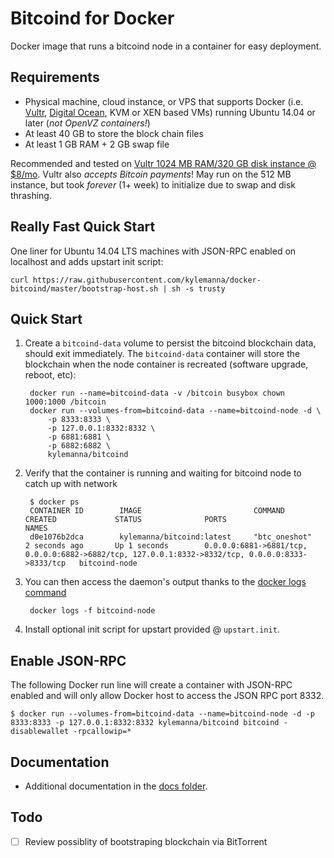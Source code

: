 Bitcoind for Docker
===================

Docker image that runs a bitcoind node in a container for easy deployment.


Requirements
------------

* Physical machine, cloud instance, or VPS that supports Docker (i.e. [Vultr](http://bit.ly/vultrbitcoind), [Digital Ocean](https://bit.ly/dobitcoind), KVM or XEN based VMs) running Ubuntu 14.04 or later (*not OpenVZ containers!*)
* At least 40 GB to store the block chain files
* At least 1 GB RAM + 2 GB swap file

Recommended and tested on [Vultr 1024 MB RAM/320 GB disk instance @ $8/mo](http://bit.ly/vultrbitcoind).  Vultr also *accepts Bitcoin payments*!  May run on the 512 MB instance, but took *forever* (1+ week) to initialize due to swap and disk thrashing.


Really Fast Quick Start
-----------------------

One liner for Ubuntu 14.04 LTS machines with JSON-RPC enabled on localhost and adds upstart init script:

    curl https://raw.githubusercontent.com/kylemanna/docker-bitcoind/master/bootstrap-host.sh | sh -s trusty


Quick Start
-----------

1. Create a `bitcoind-data` volume to persist the bitcoind blockchain data, should exit immediately.  The `bitcoind-data` container will store the blockchain when the node container is recreated (software upgrade, reboot, etc):

        docker run --name=bitcoind-data -v /bitcoin busybox chown 1000:1000 /bitcoin
        docker run --volumes-from=bitcoind-data --name=bitcoind-node -d \
            -p 8333:8333 \
            -p 127.0.0.1:8332:8332 \
            -p 6881:6881 \
            -p 6882:6882 \
            kylemanna/bitcoind

2. Verify that the container is running and waiting for bitcoind node to
   catch up with network

        $ docker ps
        CONTAINER ID        IMAGE                         COMMAND             CREATED             STATUS              PORTS                                                                                              NAMES
        d0e1076b2dca        kylemanna/bitcoind:latest     "btc_oneshot"       2 seconds ago       Up 1 seconds        0.0.0.0:6881->6881/tcp, 0.0.0.0:6882->6882/tcp, 127.0.0.1:8332->8332/tcp, 0.0.0.0:8333->8333/tcp   bitcoind-node

3. You can then access the daemon's output thanks to the [docker logs command]( https://docs.docker.com/reference/commandline/cli/#logs)

        docker logs -f bitcoind-node

4. Install optional init script for upstart provided @ `upstart.init`.


Enable JSON-RPC
---------------

The following Docker run line will create a container with JSON-RPC enabled and will only allow Docker host to access the JSON RPC port 8332.

    $ docker run --volumes-from=bitcoind-data --name=bitcoind-node -d -p 8333:8333 -p 127.0.0.1:8332:8332 kylemanna/bitcoind bitcoind -disablewallet -rpcallowip=*


Documentation
-------------

* Additional documentation in the [docs folder](docs).


Todo
----

- [ ] Review possiblity of bootstraping blockchain via BitTorrent
